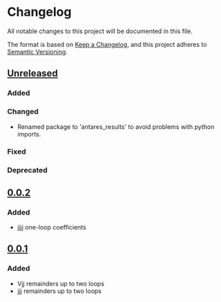# Changelog

All notable changes to this project will be documented in this file.

The format is based on [Keep a Changelog](https://keepachangelog.com/en/1.0.0/),
and this project adheres to [Semantic Versioning](https://semver.org/spec/v2.0.0.html).

## [Unreleased]

### Added

### Changed

- Renamed package to 'antares_results' to avoid problems with python imports.

### Fixed

### Deprecated


## [0.0.2]

### Added

- jjjj one-loop coefficients


## [0.0.1]

### Added

- Vjj remainders up to two loops
- jjj remainders up to two loops


[unreleased]: https://github.com/GDeLaurentis/antares/compare/v0.0.2...HEAD
[0.0.2]: https://github.com/GDeLaurentis/antares/compare/v0.0.1...v0.0.2
[0.0.1]: https://github.com/GDeLaurentis/antares/releases/tag/v0.0.1
